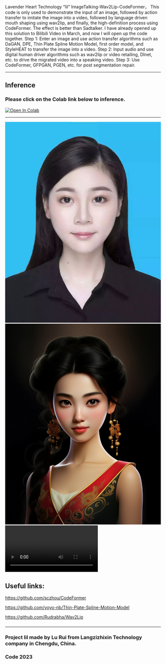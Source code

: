 Lavender Heart Technology “lil”
ImageTalking-Wav2Lip-CodeFormer，
This code is only used to demonstrate the input of an image, followed by action transfer to imitate the image into a video, followed by language driven mouth shaping using wav2lip, and finally, the high-definition process using CodeFormer.
The effect is better than Sadtalker.
I have already opened up this solution to Bilibili Video in March, and now I will open up the code together.
Step 1: Enter an image and use action transfer algorithms such as DaGAN, DPE, Thin Plate Spline Motion Model, first order model, and StyleHEAT to transfer the image into a video.
Step 2: Input audio and use digital human driver algorithms such as wav2lip or video retailing, DInet, etc. to drive the migrated video into a speaking video.
Step 3: Use CodeFormer, GFPGAN, PGEN, etc. for post segmentation repair.
***
## Inference  
### Please click on the Colab link below to inference.

[![Open In Colab][colab-badge]][colab-notebook]

[colab-notebook]: <https://colab.research.google.com/github/langzizhixin/Wav2Lip-CodeFormer/blob/main/Wav2Lip-CodeFormer.ipynb>

[colab-badge]: <https://colab.research.google.com/assets/colab-badge.svg>

***

![input_image](input_image/100.jpg)
![input_image](input_image/8888.jpg)
![output-video](output/6301.mp4)

## Useful links:
https://github.com/sczhou/CodeFormer

https://github.com/yoyo-nb/Thin-Plate-Spline-Motion-Model

https://github.com/Rudrabha/Wav2Lip
### 
### 

***

### Project lil made by Lu Rui from Langzizhixin Technology company in Chengdu, China.
###  Code 2023
